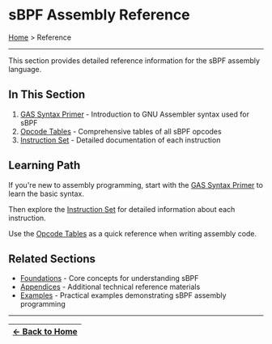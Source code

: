 # sBPF Assembly Reference

[Home](../../README.md) > Reference

---

This section provides detailed reference information for the sBPF assembly language.

## In This Section

1. [GAS Syntax Primer](./01_gas_syntax.md) - Introduction to GNU Assembler syntax used for sBPF
2. [Opcode Tables](./02_opcode_tables.md) - Comprehensive tables of all sBPF opcodes
3. [Instruction Set](./03_instruction_set.md) - Detailed documentation of each instruction

## Learning Path

If you're new to assembly programming, start with the [GAS Syntax Primer](./01_gas_syntax.md) to learn the basic syntax.

Then explore the [Instruction Set](./03_instruction_set.md) for detailed information about each instruction.

Use the [Opcode Tables](./02_opcode_tables.md) as a quick reference when writing assembly code.

## Related Sections

- [Foundations](../foundations/) - Core concepts for understanding sBPF
- [Appendices](../appendices/) - Additional technical reference materials
- [Examples](../../examples/) - Practical examples demonstrating sBPF assembly programming

---

| [← Back to Home](../../README.md) |
|:---------------------------------:| 